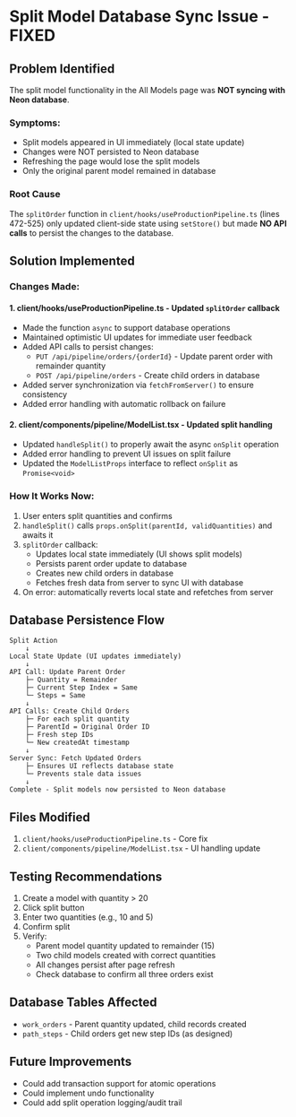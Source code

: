 # Split Model Database Sync Issue - FIXED

## Problem Identified
The split model functionality in the All Models page was **NOT syncing with Neon database**. 

### Symptoms:
- Split models appeared in UI immediately (local state update)
- Changes were NOT persisted to Neon database
- Refreshing the page would lose the split models
- Only the original parent model remained in database

### Root Cause
The `splitOrder` function in `client/hooks/useProductionPipeline.ts` (lines 472-525) only updated client-side state using `setStore()` but made **NO API calls** to persist the changes to the database.

## Solution Implemented

### Changes Made:

#### 1. **client/hooks/useProductionPipeline.ts** - Updated `splitOrder` callback
- Made the function `async` to support database operations
- Maintained optimistic UI updates for immediate user feedback
- Added API calls to persist changes:
  - `PUT /api/pipeline/orders/{orderId}` - Update parent order with remainder quantity
  - `POST /api/pipeline/orders` - Create child orders in database
- Added server synchronization via `fetchFromServer()` to ensure consistency
- Added error handling with automatic rollback on failure

#### 2. **client/components/pipeline/ModelList.tsx** - Updated split handling
- Updated `handleSplit()` to properly await the async `onSplit` operation
- Added error handling to prevent UI issues on split failure
- Updated the `ModelListProps` interface to reflect `onSplit` as `Promise<void>`

### How It Works Now:

1. User enters split quantities and confirms
2. `handleSplit()` calls `props.onSplit(parentId, validQuantities)` and awaits it
3. `splitOrder` callback:
   - Updates local state immediately (UI shows split models)
   - Persists parent order update to database
   - Creates new child orders in database
   - Fetches fresh data from server to sync UI with database
4. On error: automatically reverts local state and refetches from server

## Database Persistence Flow

```
Split Action
    ↓
Local State Update (UI updates immediately)
    ↓
API Call: Update Parent Order
    ├─ Quantity = Remainder
    ├─ Current Step Index = Same
    └─ Steps = Same
    ↓
API Calls: Create Child Orders
    ├─ For each split quantity
    ├─ ParentId = Original Order ID
    ├─ Fresh step IDs
    └─ New createdAt timestamp
    ↓
Server Sync: Fetch Updated Orders
    ├─ Ensures UI reflects database state
    └─ Prevents stale data issues
    ↓
Complete - Split models now persisted to Neon database
```

## Files Modified
1. `client/hooks/useProductionPipeline.ts` - Core fix
2. `client/components/pipeline/ModelList.tsx` - UI handling update

## Testing Recommendations
1. Create a model with quantity > 20
2. Click split button
3. Enter two quantities (e.g., 10 and 5)
4. Confirm split
5. Verify:
   - Parent model quantity updated to remainder (15)
   - Two child models created with correct quantities
   - All changes persist after page refresh
   - Check database to confirm all three orders exist

## Database Tables Affected
- `work_orders` - Parent quantity updated, child records created
- `path_steps` - Child orders get new step IDs (as designed)

## Future Improvements
- Could add transaction support for atomic operations
- Could implement undo functionality
- Could add split operation logging/audit trail
